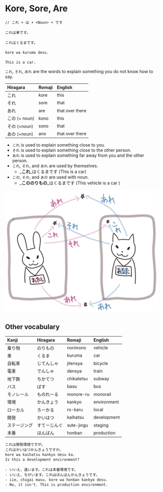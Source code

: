 # Kore, Sore, Are

```text
// これ + は + <Noun> + です

これは車です。

これはくるまです。

kore wa kuruma desu.

This is a car.
```

`これ`, `それ`, `あれ` are the words to explain something you do not know how to say.

| Hiragara | Romaji | English |
| :--- | :--- | :--- |
| これ | kore | this |
| それ | sore | that |
| あれ | are | that over there |
| この \(+ noun\) | kono | this |
| その \(+noun\) | sono | that |
| あの \(+noun\) | ano | that over there |

* `これ` is used to explain something close to you.
* `それ` is used to explain something close to the other person.
* `あれ` is used to explain something far away from you and the other person.
* `これ`, `それ`, and `あれ` are used by themselves.
  * _**これ**_はくるまです \(This is a car\)
* `この`, `その`, and `あの` are used with noun.
  * _**こののりもの**_はくるまです \(This vehicle is a car \)

![&#x3053;&#x308C; / &#x305D;&#x308C; / &#x3042;&#x308C;](../.gitbook/assets/aresorekore%20%281%29.jpg)

## Other vocabulary

| Kanji | Hiragara | Romaji | English |
| :--- | :--- | :--- | :--- |
| 乗り物 | のりもの | norimono | vehicle |
| 車 | くるま | kuruma | car |
| 自転車 | じてんしゃ | jitensya | bicycle |
| 電車 | でんしゃ | densya | train |
| 地下鉄 | ちかてつ | chikatetsu | subway |
| バス | ばす | basu | bus |
| モノレール | ものれーる | monore-ru | monorail |
| 環境 | かんきょう | kankyo | environment |
| ローカル | ろーかる | ro-karu | local |
| 開発 | かいはつ | kaihatsu | development |
| ステージング | すてーじんぐ | sute-jingu | staging |
| 本番 | ほんばん | honban | production |

```text
これは開発環境ですが。
これはかいはつかんきょうですか。
kore wa kaihatsu kankyo desu ka.
Is this a development environment?

- いいえ、違います。これは本番環境です。
- いいえ、ちがいます。これはほんばんかんきょうです。
- iie, chigai masu. kore wa honban kankyo desu.
- No, it isn't. This is production environment.
```

